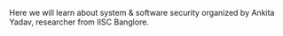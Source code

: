 Here we will learn about system & software security organized by Ankita Yadav, researcher from IISC Banglore.
